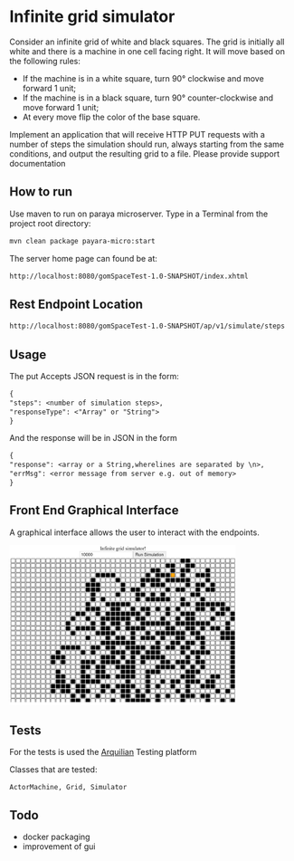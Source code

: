 # Infinite grid simulator

Consider an infinite grid of white and black squares. The grid is
initially all white and there is a machine in one cell facing right. It
will move based on the following rules:

- If the machine is in a white square, turn 90° clockwise and move
forward 1 unit;
- If the machine is in a black square, turn 90° counter-clockwise
and move forward 1 unit;
- At every move flip the color of the base square.

Implement an application that will receive HTTP PUT requests with a
number of steps the simulation should run, always starting from the same
conditions, and output the resulting grid to a file.
Please provide support documentation 

## How to run 

Use maven to run on paraya microserver. Type in a Terminal from the project root directory:

```bash
mvn clean package payara-micro:start
```
The server home page can found be at:
```bash
http://localhost:8080/gomSpaceTest-1.0-SNAPSHOT/index.xhtml
```

## Rest Endpoint Location

```bash
http://localhost:8080/gomSpaceTest-1.0-SNAPSHOT/ap/v1/simulate/steps
```

## Usage

The put  Accepts JSON  request is in the form:

```
{
"steps": <number of simulation steps>, 
"responseType": <"Array" or "String">
}
```
And the response will be in JSON in the form

```
{
"response": <array or a String,wherelines are separated by \n>, 
"errMsg": <error message from server e.g. out of memory>
}
```


## Front End Graphical Interface

A graphical interface allows the user to interact with the endpoints. 

<img src ="image/scrsh.png" alt="grid gui" width = 400 />

## Tests

For the tests is used the [Arquilian](https://arquillian.org/)  Testing platform


Classes that are tested:

```
ActorMachine, Grid, Simulator
```

## Todo

- docker packaging
- improvement of gui

